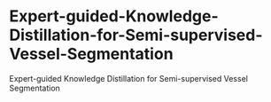 # Expert-guided-Knowledge-Distillation-for-Semi-supervised-Vessel-Segmentation
Expert-guided Knowledge Distillation for Semi-supervised Vessel Segmentation
